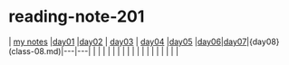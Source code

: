 # reading-note-201



| [my notes](reading-01.md)  |[day01](class-01.md)   |[day02](class-02.md)   |  [day03](class-03.md) |  [day04](class-04) |[day05](class-05)
|[day06](class-06)|[day07](class-07)|{day08}(class-08.md)|---|---|
|   |   |   |   |   |
|   |   |   |   |   |
|   |   |   |   |   |